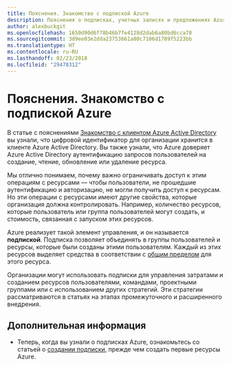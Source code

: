 ```yaml
---
title: Пояснения. Знакомство с подпиской Azure
description: Пояснения о подписках, учетных записях и предложениях Azure
author: alexbuckgit
ms.openlocfilehash: 1650d90d6f78b46b7fe4128d2dab6a80bd6cca78
ms.sourcegitcommit: 3d9ee03e2dda23753661a80c7106d1789f5223bb
ms.translationtype: HT
ms.contentlocale: ru-RU
ms.lasthandoff: 02/23/2018
ms.locfileid: "29478312"
---
```

# <a name="explainer-what-is-an-azure-subscription"></a>Пояснения. Знакомство с подпиской Azure

В статье с пояснениями [Знакомство с клиентом Azure Active Directory](tenant-explainer.md) вы узнали, что цифровой идентификатор для организации хранится в клиенте Azure Active Directory. Вы также узнали, что Azure доверяет Azure Active Directory аутентификацию запросов пользователей на создание, чтение, обновление или удаление ресурса. 

Мы отлично понимаем, почему важно ограничивать доступ к этим операциям с ресурсами — чтобы пользователи, не прошедшие аутентификацию и авторизацию, не могли получить доступ к ресурсам. Но эти операции с ресурсами имеют другие свойства, которые организация должна контролировать. Например, количество ресурсов, которые пользователь или группа пользователей могут создать, и стоимость, связанная с запуском этих ресурсов. 

Azure реализует такой элемент управления, и он называется **подпиской**. Подписка позволяет объединять в группы пользователей и ресурсы, которые были созданы этими пользователям. Каждый из этих ресурсов выделяет средства в соответствии с [общим пределом][subscription-service-limits] для этого ресурса.

Организации могут использовать подписки для управления затратами и созданием ресурсов пользователями, командами, проектными группами или с использованием других стратегий. Эти стратегии рассматриваются в статьях на этапах промежуточного и расширенного внедрения. 

## <a name="next-steps"></a>Дополнительная информация

* Теперь, когда вы узнали о подписках Azure, ознакомьтесь со статьей о [создании подписки](subscription.md), прежде чем создать первые ресурсы Azure.

<!-- Links -->
[azure-get-started]: https://azure.microsoft.com/get-started/
[azure-offers]: https://azure.microsoft.com/support/legal/offer-details/
[azure-free-trial]: https://azure.microsoft.com/offers/ms-azr-0044p/
[azure-change-subscription-offer]: /azure/billing/billing-how-to-switch-azure-offer
[microsoft-account]: https://account.microsoft.com/account
[subscription-service-limits]: /azure/azure-subscription-service-limits
[docs-organizational-account]: https://docs.microsoft.com/azure/active-directory/sign-up-organization
